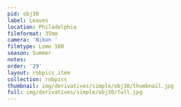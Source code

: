 ```yaml
---
pid: obj30
label: Leaves
location: Philadelphia
filmformat: 35mm
camera: 'Nikon '
filmtype: Lomo 100
season: Summer
notes: 
order: '29'
layout: robpics_item
collection: robpics
thumbnail: img/derivatives/simple/obj30/thumbnail.jpg
full: img/derivatives/simple/obj30/full.jpg
---
```

